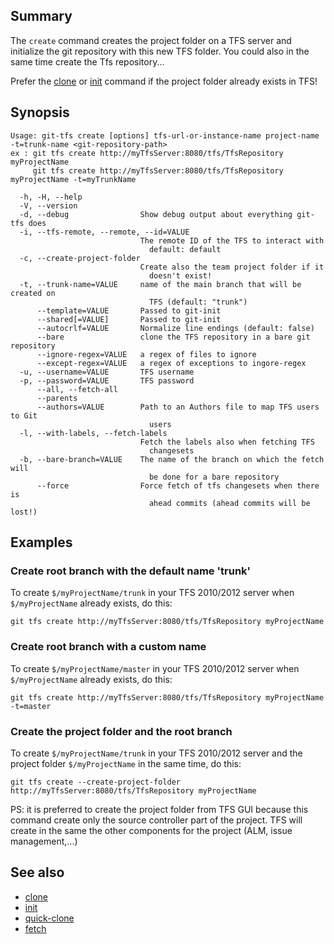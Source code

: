 ## Summary

The `create` command creates the project folder on a TFS server and initialize the git repository with this new TFS folder.
You could also in the same time create the Tfs repository...

Prefer the [clone](clone.md) or [init](init.md) command if the project folder already exists in TFS!

## Synopsis

	Usage: git-tfs create [options] tfs-url-or-instance-name project-name -t=trunk-name <git-repository-path>
	ex : git tfs create http://myTfsServer:8080/tfs/TfsRepository myProjectName
		 git tfs create http://myTfsServer:8080/tfs/TfsRepository myProjectName -t=myTrunkName

	  -h, -H, --help
	  -V, --version
	  -d, --debug                Show debug output about everything git-tfs does
	  -i, --tfs-remote, --remote, --id=VALUE
								 The remote ID of the TFS to interact with
								   default: default
	  -c, --create-project-folder
								 Create also the team project folder if it
								   doesn't exist!
	  -t, --trunk-name=VALUE     name of the main branch that will be created on
								   TFS (default: "trunk")
		  --template=VALUE       Passed to git-init
		  --shared[=VALUE]       Passed to git-init
		  --autocrlf=VALUE       Normalize line endings (default: false)
		  --bare                 clone the TFS repository in a bare git repository
		  --ignore-regex=VALUE   a regex of files to ignore
		  --except-regex=VALUE   a regex of exceptions to ingore-regex
	  -u, --username=VALUE       TFS username
	  -p, --password=VALUE       TFS password
		  --all, --fetch-all
		  --parents
		  --authors=VALUE        Path to an Authors file to map TFS users to Git
								   users
	  -l, --with-labels, --fetch-labels
								 Fetch the labels also when fetching TFS
								   changesets
	  -b, --bare-branch=VALUE    The name of the branch on which the fetch will
								   be done for a bare repository
		  --force                Force fetch of tfs changesets when there is
								   ahead commits (ahead commits will be lost!)

## Examples

### Create root branch with the default name 'trunk'

To create `$/myProjectName/trunk` in your TFS 2010/2012 server when `$/myProjectName` already exists, do this:

    git tfs create http://myTfsServer:8080/tfs/TfsRepository myProjectName

### Create root branch with a custom name

To create `$/myProjectName/master` in your TFS 2010/2012 server when `$/myProjectName` already exists, do this:

    git tfs create http://myTfsServer:8080/tfs/TfsRepository myProjectName -t=master

### Create the project folder and the root branch

To create `$/myProjectName/trunk` in your TFS 2010/2012 server and the project folder `$/myProjectName` in the same time, do this:

    git tfs create --create-project-folder http://myTfsServer:8080/tfs/TfsRepository myProjectName

PS: it is preferred to create the project folder from TFS GUI because this command create only the source controller part of the project.
TFS will create in the same the other components for the project (ALM, issue management,...)

## See also

* [clone](clone.md)
* [init](init.md)
* [quick-clone](quick-clone.md)
* [fetch](fetch.md)
